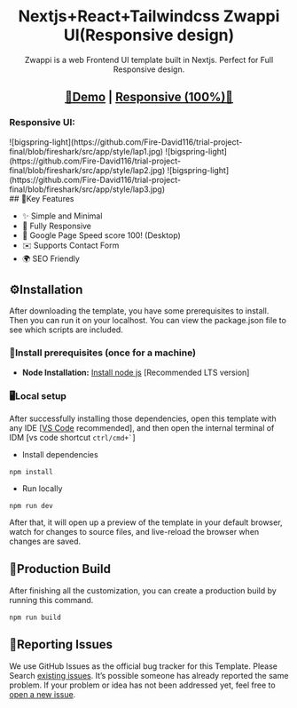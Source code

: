 <h1 align=center>Nextjs+React+Tailwindcss Zwappi UI(Responsive design)</h1> 
<p align=center>Zwappi is a web Frontend UI template built in Nextjs. Perfect for Full Responsive design.</p>
<h2 align="center"> <a target="_blank" href="https://bigspring-light-nextjs.vercel.app/" rel="nofollow">👀Demo</a> | <a  target="_blank" href="https://trial-project-final.vercel.app/">Responsive (100%)🚀</a>
</h2>

<h3>Responsive UI:</h3>
![bigspring-light](https://github.com/Fire-David116/trial-project-final/blob/fireshark/src/app/style/lap1.jpg)
![bigspring-light](https://github.com/Fire-David116/trial-project-final/blob/fireshark/src/app/style/lap2.jpg)
![bigspring-light](https://github.com/Fire-David116/trial-project-final/blob/fireshark/src/app/style/lap3.jpg)<br />
## 🔑Key Features

- ✨ Simple and Minimal
- 📱 Fully Responsive
- 🚀 Google Page Speed score 100! (Desktop)
- ✉️ Supports Contact Form
- 🌍 SEO Friendly

<!-- installation -->
## ⚙️Installation

After downloading the template, you have some prerequisites to install. Then you can run it on your localhost. You can view the package.json file to see which scripts are included.

### 🔧Install prerequisites (once for a machine)

* **Node Installation:** [Install node js](https://nodejs.org/en/download/) [Recommended LTS version]

### 🖥️Local setup

After successfully installing those dependencies, open this template with any IDE [[VS Code](https://code.visualstudio.com/) recommended], and then open the internal terminal of IDM [vs code shortcut <code>ctrl/cmd+\`</code>]

* Install dependencies

```
npm install
```

* Run locally

```
npm run dev
```

After that, it will open up a preview of the template in your default browser, watch for changes to source files, and live-reload the browser when changes are saved.

## 🔨Production Build

After finishing all the customization, you can create a production build by running this command.

```
npm run build
```

<!-- reporting issue -->
## 🐞Reporting Issues

We use GitHub Issues as the official bug tracker for this Template. Please Search [existing issues](https://github.com/themefisher/bigspring-light-nextjs/issues). It’s possible someone has already reported the same problem.
If your problem or idea has not been addressed yet, feel free to [open a new issue](https://github.com/themefisher/bigspring-light-nextjs/issues).
